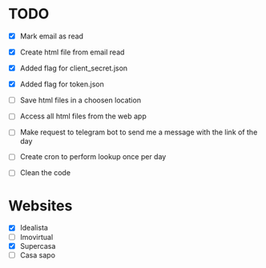 # TODO

- [X] Mark email as read
- [X] Create html file from email read
- [X] Added flag for client_secret.json
- [X] Added flag for token.json
- [ ] Save html files in a choosen location
- [ ] Access all html files from the web app
- [ ] Make request to telegram bot to send me a message with the link of the day
- [ ] Create cron to perform lookup once per day 
- [ ] Clean the code


# Websites

- [X] Idealista
- [ ] Imovirtual
- [X] Supercasa
- [ ] Casa sapo
